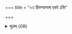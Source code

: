 +++
title = "०२ हिरण्यानाम् एको ऽसि"

+++
<details><summary>मूलम् (GR)</summary>

हिरण्यानाम् एको ऽसि  
सोमाद् अधि जज्ञिषे ।  
रथे ऽसि दार्शत  
इषुधौ रोचनस् त्वम् ॥
</details>